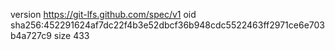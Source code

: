 version https://git-lfs.github.com/spec/v1
oid sha256:452291624af7dc22f4b3e52dbcf36b948cdc5522463ff2971ce6e703b4a727c9
size 433
